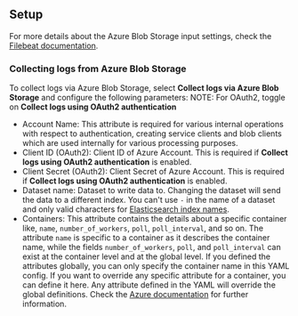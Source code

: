 ## Setup
For more details about the Azure Blob Storage input settings, check the [Filebeat documentation](https://www.elastic.co/guide/en/beats/filebeat/current/filebeat-input-azure-blob-storage.html).

### Collecting logs from Azure Blob Storage

To collect logs via Azure Blob Storage, select **Collect logs via Azure Blob Storage** and configure the following parameters:
NOTE: For OAuth2, toggle on **Collect logs using OAuth2 authentication**

- Account Name: This attribute is required for various internal operations with respect to authentication, creating service clients and blob clients which are used internally for various processing purposes.
- Client ID (OAuth2): Client ID of Azure Account. This is required if **Collect logs using OAuth2 authentication** is enabled.
- Client Secret (OAuth2): Client Secret of Azure Account. This is required if **Collect logs using OAuth2 authentication** is enabled.
- Dataset name: Dataset to write data to. Changing the dataset will send the data to a different index. You can't use `-` in the name of a dataset and only valid characters for [Elasticsearch index names](https://www.elastic.co/guide/en/elasticsearch/reference/current/docs-index_.html).
- Containers: This attribute contains the details about a specific container like, `name`, `number_of_workers`, `poll`, `poll_interval`, and so on. The attribute `name` is specific to a container as it describes the container name, while the fields `number_of_workers`, `poll`, and `poll_interval` can exist at the container level and at the global level.  If you defined the attributes globally, you can only specify the container name in this YAML config. If you want to override any specific attribute for a container, you can define it here. Any attribute defined in the YAML will override the global definitions.  Check the [Azure documentation](https://www.elastic.co/guide/en/beats/filebeat/current/filebeat-input-azure-blob-storage.html#attrib-containers) for further information.

